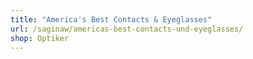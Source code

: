 ```yaml
---
title: "America's Best Contacts & Eyeglasses"
url: /saginaw/americas-best-contacts-und-eyeglasses/
shop: Optiker
---
```

